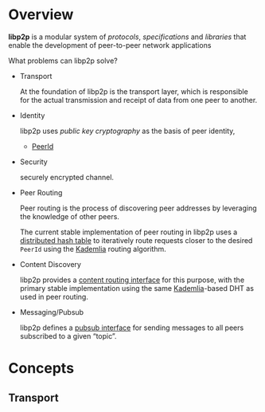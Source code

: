 # Overview

**libp2p** is a modular system of *protocols*, *specifications* and *libraries* that enable the development of peer-to-peer network applications

What problems can libp2p solve?

- Transport

  At the foundation of libp2p is the transport layer, which is responsible for the actual transmission and receipt of data from one peer to another. 

- Identity

  libp2p uses *public key cryptography* as the basis of peer identity,

  - [PeerId](https://docs.libp2p.io/reference/glossary/#peerid)

- Security

  securely encrypted channel. 

- Peer Routing

  Peer routing is the process of discovering peer addresses by leveraging the knowledge of other peers. 

  The current stable implementation of peer routing in libp2p uses a [distributed hash table](https://docs.libp2p.io/reference/glossary/#dht) to iteratively route requests closer to the desired `PeerId` using the [Kademlia](https://en.wikipedia.org/wiki/Kademlia) routing algorithm.

- Content Discovery

  libp2p provides a [content routing interface](https://github.com/libp2p/interface-content-routing) for this purpose, with the primary stable implementation using the same [Kademlia](https://en.wikipedia.org/wiki/Kademlia)-based DHT as used in peer routing.

- Messaging/Pubsub

  libp2p defines a [pubsub interface](https://github.com/libp2p/specs/tree/master/pubsub) for sending messages to all peers subscribed to a given “topic”.

# Concepts

## Transport







